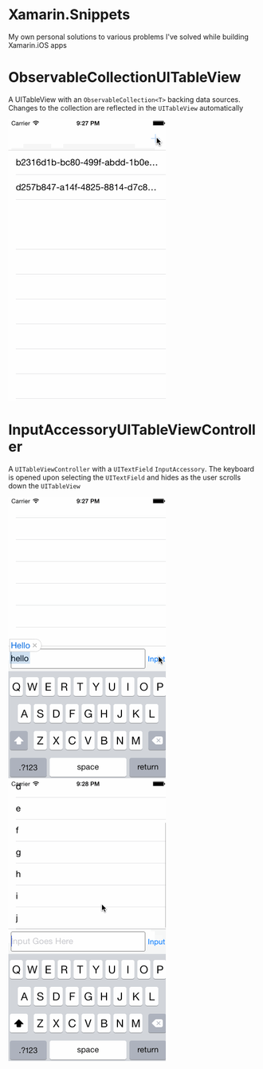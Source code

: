 Xamarin.Snippets
================

My own personal solutions to various problems I've solved while building Xamarin.iOS apps


ObservableCollectionUITableView
================

A UITableView with an `ObservableCollection<T>` backing data sources. Changes to the collection are reflected in the `UITableView` automatically

![Alt text](https://raw.githubusercontent.com/nganbread/Xamarin.Snippets/master/ScreenShots/ObservableCollectionUITableView.gif)

InputAccessoryUITableViewController
================

A `UITableViewController` with a `UITextField` `InputAccessory`. The keyboard is opened upon selecting the `UITextField` and hides as the user scrolls down the `UITableView`

![Alt text](https://raw.githubusercontent.com/nganbread/Xamarin.Snippets/master/ScreenShots/InputAccessoryUITableViewController1.gif)
![Alt text](https://raw.githubusercontent.com/nganbread/Xamarin.Snippets/master/ScreenShots/InputAccessoryUITableViewController2.gif)
